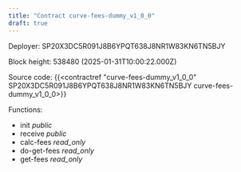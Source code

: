 ```yaml
---
title: "Contract curve-fees-dummy_v1_0_0"
draft: true
---
```

Deployer: SP20X3DC5R091J8B6YPQT638J8NR1W83KN6TN5BJY


 



Block height: 538480 (2025-01-31T10:00:22.000Z)

Source code: {{<contractref "curve-fees-dummy_v1_0_0" SP20X3DC5R091J8B6YPQT638J8NR1W83KN6TN5BJY curve-fees-dummy_v1_0_0>}}

Functions:

* init _public_
* receive _public_
* calc-fees _read_only_
* do-get-fees _read_only_
* get-fees _read_only_
